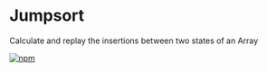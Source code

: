 # Jumpsort

Calculate and replay the insertions between two states of an Array

[![npm](https://img.shields.io/npm/v/jumpsort.svg?style=flat-square)](https://www.npmjs.com/package/jumpsort)
